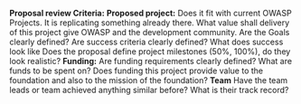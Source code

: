 **Proposal review Criteria:**
**Proposed project:** Does it fit with current OWASP Projects. It is
replicating something already there.
What value shall delivery of this project give OWASP and the development
community.
Are the Goals clearly defined?
Are success criteria clearly defined? What does success look like
Does the proposal define project milestones (50%, 100%), do they look
realistic?
**Funding:**
Are funding requirements clearly defined?
What are funds to be spent on? Does funding this project provide value
to the foundation and also to the mission of the foundation?
**Team**
Have the team leads or team achieved anything similar before?
What is their track record?